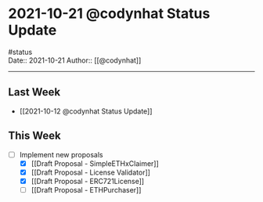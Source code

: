 # 2021-10-21 @codynhat Status Update
#status  
Date:: 2021-10-21
Author:: [[@codynhat]]  

---

## Last Week
- [[2021-10-12 @codynhat Status Update]]

## This Week
- [ ] Implement new proposals
	- [x] [[Draft Proposal - SimpleETHxClaimer]]
	- [x] [[Draft Proposal - License Validator]]
	- [x] [[Draft Proposal - ERC721License]]
	- [ ] [[Draft Proposal - ETHPurchaser]]